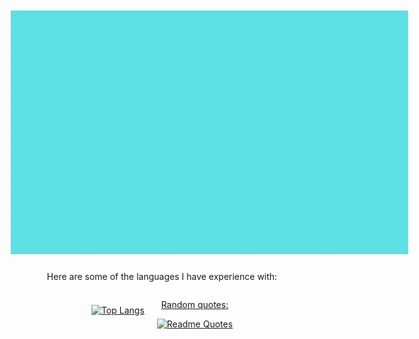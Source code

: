 <div align="center" style="background: transparent; padding: 10px;">
  <a href="https://github.com/BlueSky2311">
    <img src="https://github.com/BlueSky2311/BlueSky2311/blob/main/Header.gif" alt="MasterHead" style="max-width: 1000px;" />
  </a>
</div>

<div align="center">
  <p>Here are some of the languages I have experience with:</p>
</div>

<div style="display: flex; justify-content: center; align-items: center;">
  <div style="margin-right: 10px;">
    <a href="https://github.com/BlueSky2311">
      <img src="https://github-readme-stats.vercel.app/api/top-langs/?username=BlueSky2311&layout=donut-vertical" alt="Top Langs" style="max-width: 300px;" />
    </a>
  </div>
  
  <div style="margin-left: 10px;">
    <a href="https://github.com/piyushsuthar/github-readme-quotes">
      <p align="center">Random quotes:</p>
      <img src="https://quotes-github-readme.vercel.app/api?type=horizontal&theme=algolia" alt="Readme Quotes" style="max-width: 300px;" />
    </a>
  </div>
</div>
